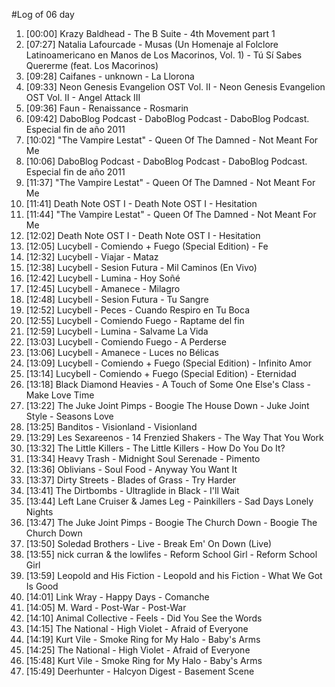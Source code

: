 #Log of 06 day

1. [00:00] Krazy Baldhead - The B Suite - 4th Movement part 1
1. [07:27] Natalia Lafourcade - Musas (Un Homenaje al Folclore Latinoamericano en Manos de Los Macorinos, Vol. 1) - Tú Sí Sabes Quererme (feat. Los Macorinos)
1. [09:28] Caifanes - unknown - La Llorona
1. [09:33] Neon Genesis Evangelion OST Vol. II - Neon Genesis Evangelion OST Vol. II - Angel Attack III
1. [09:36] Faun - Renaissance - Rosmarin
1. [09:42] DaboBlog Podcast - DaboBlog Podcast - DaboBlog Podcast. Especial fin de año 2011
1. [10:02] "The Vampire Lestat" - Queen Of The Damned - Not Meant For Me
1. [10:06] DaboBlog Podcast - DaboBlog Podcast - DaboBlog Podcast. Especial fin de año 2011
1. [11:37] "The Vampire Lestat" - Queen Of The Damned - Not Meant For Me
1. [11:41] Death Note OST I - Death Note OST I - Hesitation
1. [11:44] "The Vampire Lestat" - Queen Of The Damned - Not Meant For Me
1. [12:02] Death Note OST I - Death Note OST I - Hesitation
1. [12:05] Lucybell - Comiendo + Fuego (Special Edition) - Fe
1. [12:32] Lucybell - Viajar - Mataz
1. [12:38] Lucybell - Sesion Futura - Mil Caminos (En Vivo)
1. [12:42] Lucybell - Lumina - Hoy Soñé
1. [12:45] Lucybell - Amanece - Milagro
1. [12:48] Lucybell - Sesion Futura - Tu Sangre
1. [12:52] Lucybell - Peces - Cuando Respiro en Tu Boca
1. [12:55] Lucybell - Comiendo Fuego - Raptame del fin
1. [12:59] Lucybell - Lumina - Salvame La Vida
1. [13:03] Lucybell - Comiendo Fuego - A Perderse
1. [13:06] Lucybell - Amanece - Luces no Bélicas
1. [13:09] Lucybell - Comiendo + Fuego (Special Edition) - Infinito Amor
1. [13:14] Lucybell - Comiendo + Fuego (Special Edition) - Eternidad
1. [13:18] Black Diamond Heavies - A Touch of Some One Else's Class - Make Love Time
1. [13:22] The Juke Joint Pimps - Boogie The House Down - Juke Joint Style - Seasons Love
1. [13:25] Banditos - Visionland - Visionland
1. [13:29] Les Sexareenos - 14 Frenzied Shakers - The Way That You Work
1. [13:32] The Little Killers - The Little Killers - How Do You Do It?
1. [13:34] Heavy Trash - Midnight Soul Serenade - Pimento
1. [13:36] Oblivians - Soul Food - Anyway You Want It
1. [13:37] Dirty Streets - Blades of Grass - Try Harder
1. [13:41] The Dirtbombs - Ultraglide in Black - I'll Wait
1. [13:44] Left Lane Cruiser & James Leg - Painkillers - Sad Days Lonely Nights
1. [13:47] The Juke Joint Pimps - Boogie The Church Down - Boogie The Church Down
1. [13:50] Soledad Brothers - Live - Break Em' On Down (Live)
1. [13:55] nick curran & the lowlifes - Reform School Girl - Reform School Girl
1. [13:59] Leopold and His Fiction - Leopold and his Fiction - What We Got Is Good
1. [14:01] Link Wray - Happy Days - Comanche
1. [14:05] M. Ward - Post-War - Post-War
1. [14:10] Animal Collective - Feels - Did You See the Words
1. [14:15] The National - High Violet - Afraid of Everyone
1. [14:19] Kurt Vile - Smoke Ring for My Halo - Baby's Arms
1. [14:25] The National - High Violet - Afraid of Everyone
1. [15:48] Kurt Vile - Smoke Ring for My Halo - Baby's Arms
1. [15:49] Deerhunter - Halcyon Digest - Basement Scene
